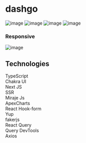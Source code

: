 # dashgo
![image](https://user-images.githubusercontent.com/61881055/154334735-7069a878-8b0c-48f1-8caf-590e482a9ac7.png)
![image](https://user-images.githubusercontent.com/61881055/155616933-c6a0bb60-7b1c-4483-8780-aedb80aa3aaa.png)
![image](https://user-images.githubusercontent.com/61881055/155617967-dc6be565-f2d2-486b-abe6-963208b7237a.png)
![image](https://user-images.githubusercontent.com/61881055/155617140-45709fb4-78f8-44be-aa9d-78c1ea9ce0e7.png)
<br>
###  Responsive
![image](https://user-images.githubusercontent.com/61881055/155617452-77f9e7e6-2a39-4a83-8432-b343fd8960af.png)






## Technologies
TypeScript <br>
Chakra UI <br>
Next JS <br>
SSR <br>
Miraje Js <br>
ApexCharts <br>
React Hook-form  <br>
Yup  <br>
fakerjs <br>
React Query<br>
Query DevTools <br>
Axios <br>
